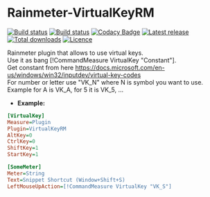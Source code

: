 # Rainmeter-VirtualKeyRM
[![Build status](https://img.shields.io/github/workflow/status/ozone10/Rainmeter-VirtualKeyRM/Build/master?logo=Github)](https://github.com/ozone10/Rainmeter-VirtualKeyRM)
[![Build status](https://img.shields.io/appveyor/ci/ozone10/Rainmeter-VirtualKeyRM/master?logo=Appveyor)](https://ci.appveyor.com/project/ozone10/rainmeter-virtualkeyrm/branch/master)
[![Codacy Badge](https://img.shields.io/codacy/grade/917493aefb0c4288918082700f8ca5ca?logo=Codacy)](https://www.codacy.com/manual/ozone10/Rainmeter-VirtualKeyRM?utm_source=github.com&amp;utm_medium=referral&amp;utm_content=ozone10/Rainmeter-VirtualKeyRM&amp;utm_campaign=Badge_Grade)
[![Latest release](https://img.shields.io/github/v/release/ozone10/Rainmeter-VirtualKeyRM?include_prereleases)](https://github.com/ozone10/Rainmeter-VirtualKeyRM/releases/latest)
[![Total downloads](https://img.shields.io/github/downloads/ozone10/Rainmeter-VirtualKeyRM/total.svg)](https://github.com/ozone10/Rainmeter-VirtualKeyRM/releases)
[![Licence](https://img.shields.io/github/license/ozone10/Rainmeter-VirtualKeyRM?color=9cf)](https://www.gnu.org/licenses/gpl-3.0.en.html)

Rainmeter plugin that allows to use virtual keys.  
Use it as bang [!CommandMeasure VirtualKey "Constant"].  
Get constant from here https://docs.microsoft.com/en-us/windows/win32/inputdev/virtual-key-codes  
For number or letter use "VK_N" where N is symbol you want to use. Example for A is VK_A, for 5 it is VK_5, ...

-   **Example:**

```ini
[VirtualKey]
Measure=Plugin
Plugin=VirtualKeyRM
AltKey=0
CtrlKey=0
ShiftKey=1
StartKey=1

[SomeMeter]
Meter=String
Text=Snippet Shortcut (Window+Shift+S)
LeftMouseUpAction=[!CommandMeasure VirtualKey "VK_S"]
```
